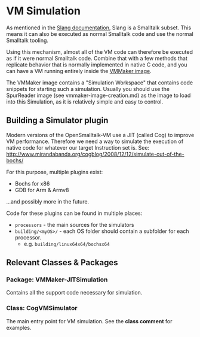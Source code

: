 # VM Simulation
As mentioned in the [Slang documentation](slang.md), Slang is a Smalltalk subset.
This means it can also be executed as normal Smalltalk code and use the normal Smalltalk tooling.

Using this mechanism, almost all of the VM code can therefore be executed as if it were normal Smalltalk code.
Combine that with a few methods that replicate behavior that is normally implemented in native C code, and you can have a VM running entirely inside the [VMMaker image](vmmaker-image-creation.md).

The VMMaker image contains a "Simulation Workspace" that contains code snippets for starting such a simulation.
Usually you should use the SpurReader image (see vmmaker-image-creation.md) as the image to load into this Simulation, as it is relatively simple and easy to control.

## Building a Simulator plugin
Modern versions of the OpenSmalltalk-VM use a JIT (called Cog) to improve VM performance.
Therefore we need a way to simulate the execution of native code for whatever our target Instruction set is.
See: http://www.mirandabanda.org/cogblog/2008/12/12/simulate-out-of-the-bochs/

For this purpose, multiple plugins exist:
- Bochs for x86
- GDB for Arm & Armv8

...and possibly more in the future.

Code for these plugins can be found in multiple places:
- `processors` - the main sources for the simulators
- `building/<myOS>/` - each OS folder should contain a subfolder for each processor.
    - e.g. `building/linux64x64/bochsx64`

## Relevant Classes & Packages

### Package: VMMaker-JITSimulation
Contains all the support code necessary for simulation.

### Class: CogVMSimulator
The main entry point for VM simulation.
See the **class comment** for examples.
